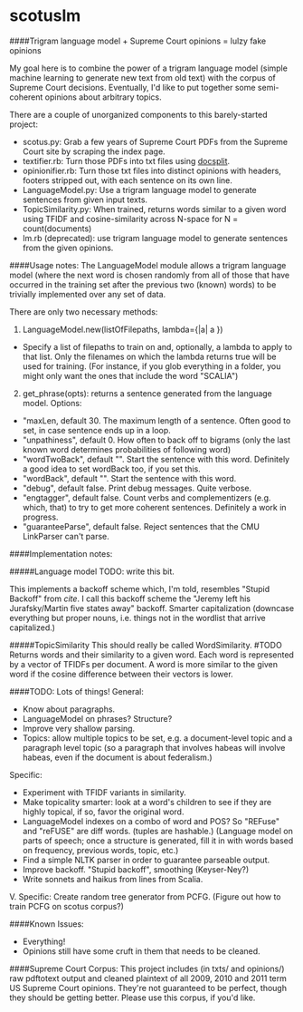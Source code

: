 scotuslm
==========

####Trigram language model + Supreme Court opinions = lulzy fake opinions

My goal here is to combine the power of a trigram language model (simple machine learning to generate new text from old text) with the corpus of Supreme Court decisions. Eventually, I'd like to put together some semi-coherent opinions about arbitrary topics.

There are a couple of unorganized components to this barely-started project:
- scotus.py: Grab a few years of Supreme Court PDFs from the Supreme Court site by scraping the index page.
- textifier.rb: Turn those PDFs into txt files using [docsplit](http://github.com/documentcloud/docsplit).
- opinionifier.rb: Turn those txt files into distinct opinions with headers, footers stripped out, with each sentence on its own line.
- LanguageModel.py: Use a trigram language model to generate sentences from given input texts.
- TopicSimilarity.py: When trained, returns words similar to a given word using TFIDF and cosine-similarity across N-space for N = count(documents)
- lm.rb (deprecated): use trigram language model to generate sentences from the given opinions.

####Usage notes:
The LanguageModel module allows a trigram language model (where the next word is chosen randomly from all of those that have occurred in the training set after the previous two (known) words) to be trivially implemented over any set of data. 

There are only two necessary methods:

1. LanguageModel.new(listOfFilepaths, lambda={|a| a })

  - Specify a list of filepaths to train on and, optionally, a lambda to apply to that list. Only the filenames on which the lambda returns true will be used for training. (For instance, if you glob everything in a folder, you might only want the ones that include the word "SCALIA")

2. get_phrase(opts): returns a sentence generated from the language model. Options:

  - "maxLen, default 30. The maximum length of a sentence. Often good to set, in case sentence ends up in a loop.
  - "unpathiness", default 0. How often to back off to bigrams (only the last known word determines probabilities of following word)
  - "wordTwoBack", default "". Start the sentence with this word. Definitely a good idea to set wordBack too, if you set this.
  - "wordBack", default "". Start the sentence with this word.
  - "debug", default false. Print debug messages. Quite verbose.
  - "engtagger", default false. Count verbs and complementizers (e.g. which, that) to try to get more coherent sentences. Definitely a work in progress.
  - "guaranteeParse", default false. Reject sentences that the CMU LinkParser can't parse.

####Implementation notes:

#####Language model
TODO: write this bit.

This implements a backoff scheme which, I'm told, resembles "Stupid Backoff" from _cite_. I call this backoff scheme the "Jeremy left his Jurafsky/Martin five states away" backoff.
Smarter capitalization (downcase everything but proper nouns, i.e. things not in the wordlist that arrive capitalized.)

#####TopicSimilarity
This should really be called WordSimilarity. #TODO
Returns words and their similarity to a given word. Each word is represented by a vector of TFIDFs per document. A word is more similar to the given word if the cosine difference between their vectors is lower.

####TODO:
Lots of things!
General:
- Know about paragraphs.
- LanguageModel on phrases? Structure?
- Improve very shallow parsing.
- Topics: allow multiple topics to be set, e.g. a document-level topic and a paragraph level topic (so a paragraph that involves habeas will involve habeas, even if the document is about federalism.)

Specific:
- Experiment with TFIDF variants in similarity.
- Make topicality smarter: look at a word's children to see if they are highly topical, if so, favor the original word.
- LanguageModel indexes on a combo of word and POS? So "REFuse" and "reFUSE" are diff words. (tuples are hashable.)
(Language model on parts of speech; once a structure is generated, fill it in with words based on frequency, previous words, topic, etc.)
- Find a simple NLTK parser in order to guarantee parseable output.
- Improve backoff. "Stupid backoff", smoothing (Keyser-Ney?)
- Write sonnets and haikus from lines from Scalia.

V. Specific:
Create random tree generator from PCFG. 
(Figure out how to train PCFG on scotus corpus?)

####Known Issues:
- Everything!
- Opinions still have some cruft in them that needs to be cleaned.

####Supreme Court Corpus:
This project includes (in txts/ and opinions/) raw pdftotext output and cleaned plaintext of all 2009, 2010 and 2011 term US Supreme Court opinions. They're not guaranteed to be perfect, though they should be getting better. Please use this corpus, if you'd like.
